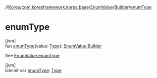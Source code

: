 //[Kores](../../../../index.md)/[com.koresframework.kores.base](../../index.md)/[EnumValue](../index.md)/[Builder](index.md)/[enumType](enum-type.md)

# enumType

[jvm]\
fun [enumType](enum-type.md)(value: [Type](https://docs.oracle.com/javase/8/docs/api/java/lang/reflect/Type.html)): [EnumValue.Builder](index.md)

See [EnumValue.enumType](../enum-type.md)

[jvm]\
lateinit var [enumType](enum-type.md): [Type](https://docs.oracle.com/javase/8/docs/api/java/lang/reflect/Type.html)
